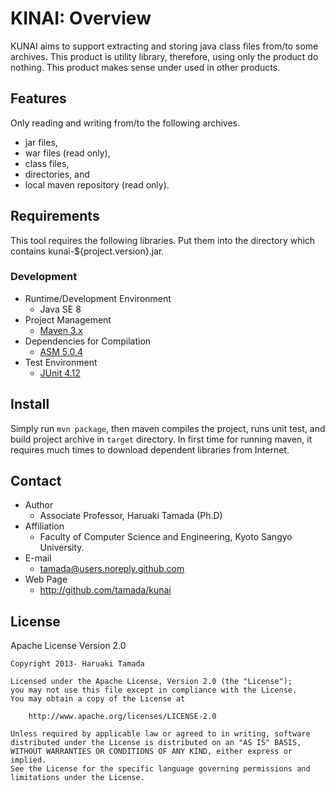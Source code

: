 KINAI: Overview
===============

KUNAI aims to support extracting and storing java class files
from/to some archives.  This product is utility library, therefore,
using only the product do nothing.
This product makes sense under used in other products.

Features
--------

Only reading and writing from/to the following archives.

* jar files,
* war files (read only),
* class files,
* directories, and
* local maven repository (read only).

Requirements
------------

 This tool requires the following libraries.  Put them into the
directory which contains kunai-${project.version}.jar.

### Development

* Runtime/Development Environment
    * Java SE 8
* Project Management
    * [Maven 3.x](http://maven.apache.org/)
* Dependencies for Compilation
    * [ASM 5.0.4](http://asm.objectweb.org/)
* Test Environment
    * [JUnit 4.12](http://www.junit.org/)

Install
-------

 Simply run ```mvn package```, then maven compiles the project, runs
unit test, and build project archive in ```target``` directory.  In
first time for running maven, it requires much times to download
dependent libraries from Internet.

Contact
-------

* Author
    * Associate Professor, Haruaki Tamada (Ph.D)
* Affiliation
    * Faculty of Computer Science and Engineering, Kyoto Sangyo University.
* E-mail
    * tamada@users.noreply.github.com
* Web Page
    * http://github.com/tamada/kunai

License
-------

Apache License Version 2.0

    Copyright 2013- Haruaki Tamada

    Licensed under the Apache License, Version 2.0 (the "License");
    you may not use this file except in compliance with the License.
    You may obtain a copy of the License at

        http://www.apache.org/licenses/LICENSE-2.0

    Unless required by applicable law or agreed to in writing, software
    distributed under the License is distributed on an "AS IS" BASIS,
    WITHOUT WARRANTIES OR CONDITIONS OF ANY KIND, either express or implied.
    See the License for the specific language governing permissions and
    limitations under the License.

